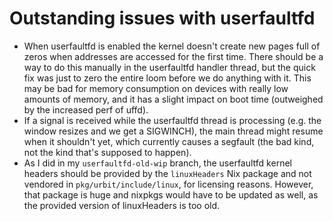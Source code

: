 # Outstanding issues with userfaultfd

- When userfaultfd is enabled the kernel doesn't create new pages full of zeros
  when addresses are accessed for the first time. There should be a way to do
  this manually in the userfaultfd handler thread, but the quick fix was just
  to zero the entire loom before we do anything with it. This may be bad for
  memory consumption on devices with really low amounts of memory, and it has
  a slight impact on boot time (outweighed by the increased perf of uffd).
- If a signal is received while the userfaultfd thread is processing (e.g. the
  window resizes and we get a SIGWINCH), the main thread might resume when it
  shouldn't yet, which currently causes a segfault (the bad kind, not the kind
  that's supposed to happen).
- As I did in my `userfaultfd-old-wip` branch, the userfaultfd kernel headers
  should be provided by the `linuxHeaders` Nix package and not vendored in
  `pkg/urbit/include/linux`, for licensing reasons. However, that package is
  huge and nixpkgs would have to be updated as well, as the provided version
  of linuxHeaders is too old.
